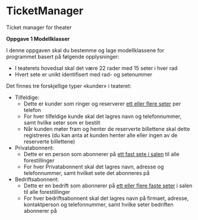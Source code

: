 # TicketManager
Ticket manager for theater

**Oppgave 1 Modellklasser**

I denne oppgaven skal du bestemme og lage modellklassene for programmet basert på følgende opplysninger:

- I teaterets hovedsal skal det være 22 rader med 15 seter i hver rad
- Hvert sete er unikt identifisert med rad- og setenummer

Det finnes tre forskjellige typer «kunder» i teateret:
- Tilfeldige: 
  - Dette er kunder som ringer og reserverer <u>ett eller flere seter</u> per telefon
  - For hver tilfeldige kunde skal det lagres navn og telefonnummer, samt hvilke seter som er bestilt
  - Når kunden møter fram og henter de reserverte billettene skal dette registreres (du kan anta at kunden henter alle eller ingen av de reserverte billettene)
- Privatabonnent:
  - Dette er en person som abonnerer på <u>ett fast sete i salen</u> til alle forestillinger
  - For hver Privatabonnent skal det lagres navn, adresse og telefonnummer, samt hvilket sete det abonneres på
- Bedriftsabonnent:
  - Dette er en bedrift som abonnerer på <u>ett eller flere faste seter</u> i salen til alle forestillinger
  - For hver bedriftsabonnent skal det lagres navn på firmaet, adresse, kontaktperson og telefonnummer, samt hvilke seter bedriften abonnerer på